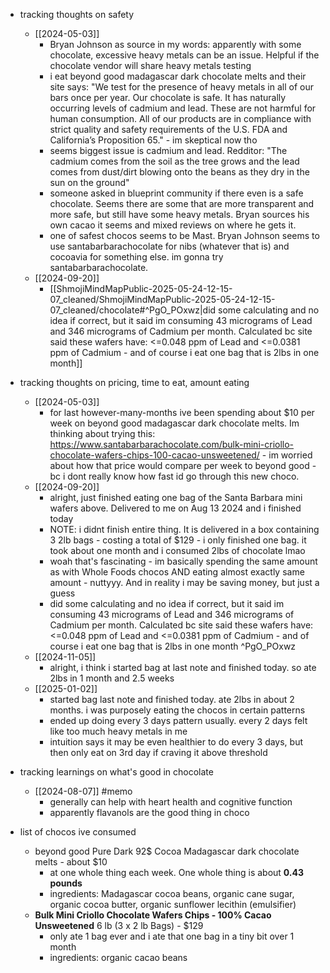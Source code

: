   * tracking thoughts on safety
    * [[2024-05-03]]
      * Bryan Johnson as source in my words: apparently with some chocolate, excessive heavy metals can be an issue. Helpful if the chocolate vendor will share heavy metals testing
      * i eat beyond good madagascar dark chocolate melts and their site says: "We test for the presence of heavy metals in all of our bars once per year. Our chocolate is safe. It has naturally occurring levels of cadmium and lead. These are not harmful for human consumption. All of our products are in compliance with strict quality and safety requirements of the U.S. FDA and California’s Proposition 65." - im skeptical now tho
      * seems biggest issue is cadmium and lead. Redditor: "The cadmium comes from the soil as the tree grows and the lead comes from dust/dirt blowing onto the beans as they dry in the sun on the ground"
      * someone asked in blueprint community if there even is a safe chocolate. Seems there are some that are more transparent and more safe, but still have some heavy metals. Bryan sources his own cacao it seems and mixed reviews on where he gets it. 
      * one of safest chocos seems to be Mast. Bryan Johnson seems to use santabarbarachocolate for nibs (whatever that is) and cocoavia for something else. im gonna try santabarbarachocolate.
    * [[2024-09-20]]
      * [[ShmojiMindMapPublic-2025-05-24-12-15-07_cleaned/ShmojiMindMapPublic-2025-05-24-12-15-07_cleaned/chocolate#^PgO_POxwz|did some calculating and no idea if correct, but it said im consuming 43 micrograms of Lead and 346 micrograms of Cadmium per month. Calculated bc site said these wafers have: <=0.048 ppm of Lead and <=0.0381 ppm of Cadmium - and of course i eat one bag that is 2lbs in one month]]

  * tracking thoughts on pricing, time to eat, amount eating
    * [[2024-05-03]]
      * for last however-many-months ive been spending about $10 per week on beyond good madagascar dark chocolate melts. Im thinking about trying this: https://www.santabarbarachocolate.com/bulk-mini-criollo-chocolate-wafers-chips-100-cacao-unsweetened/ - im worried about how that price would compare per week to beyond good - bc i dont really know how fast id go through this new choco.
    * [[2024-09-20]]
      * alright, just finished eating one bag of the Santa Barbara mini wafers above. Delivered to me on Aug 13 2024 and i finished today
      * NOTE: i didnt finish entire thing. It is delivered in a box containing 3 2lb bags - costing a total of $129 - i only finished one bag. it took about one month and i consumed 2lbs of chocolate lmao
      * woah that's fascinating - im basically spending the same amount as with Whole Foods chocos AND eating almost exactly same amount - nuttyyy. And in reality i may be saving money, but just a guess
      * did some calculating and no idea if correct, but it said im consuming 43 micrograms of Lead and 346 micrograms of Cadmium per month. Calculated bc site said these wafers have: <=0.048 ppm of Lead and <=0.0381 ppm of Cadmium - and of course i eat one bag that is 2lbs in one month ^PgO_POxwz
    * [[2024-11-05]]
      * alright, i think i started bag at last note and finished today. so ate 2lbs in 1 month and 2.5 weeks
    * [[2025-01-02]]
      * started bag last note and finished today. ate 2lbs in about 2 months. i was purposely eating the chocos in certain patterns
      * ended up doing every 3 days pattern usually. every 2 days felt like too much heavy metals in me
      * intuition says it may be even healthier to do every 3 days, but then only eat on 3rd day if craving it above threshold

  * tracking learnings on what's good in chocolate
    * [[2024-08-07]] #memo
      * generally can help with heart health and cognitive function
      * apparently flavanols are the good thing in choco
  * list of chocos ive consumed
    * beyond good Pure Dark 92$ Cocoa Madagascar dark chocolate melts - about $10
      * at one whole thing each week. One whole thing is about **0.43 pounds**
      * ingredients: Madagascar cocoa beans, organic cane sugar, organic cocoa butter, organic sunflower lecithin (emulsifier)
    * **Bulk Mini Criollo Chocolate Wafers Chips - 100% Cacao Unsweetened** 6 lb (3 x 2 lb Bags) - $129
      * only ate 1 bag ever and i ate that one bag in a tiny bit over 1 month
      * ingredients: organic cacao beans